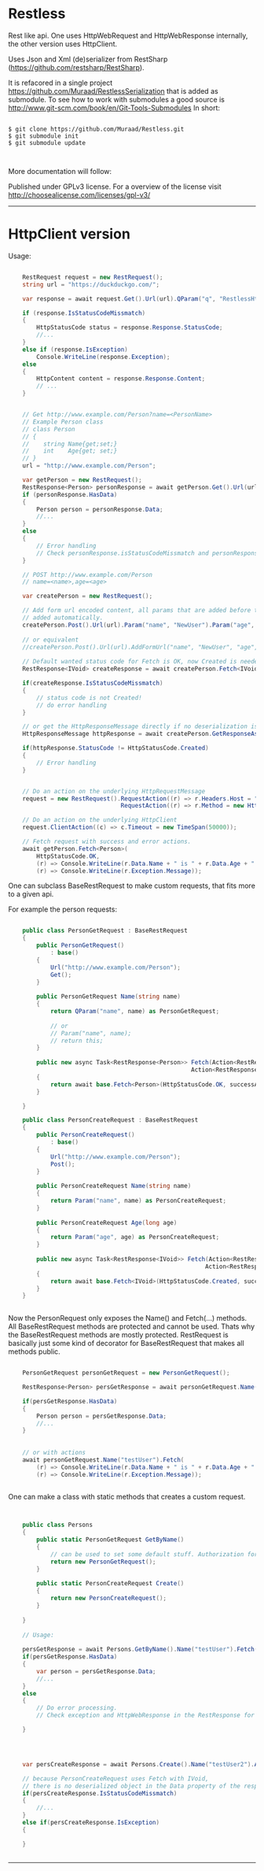 Restless
========

Rest like api.
One uses HttpWebRequest and HttpWebResponse internally, the other version uses HttpClient.


Uses Json and Xml (de)serializer from RestSharp (https://github.com/restsharp/RestSharp).

It is refacored in a single project https://github.com/Muraad/RestlessSerialization 
that is added as submodule.
To see how to work with submodules a good source is  http://www.git-scm.com/book/en/Git-Tools-Submodules 
In short:

```

$ git clone https://github.com/Muraad/Restless.git
$ git submodule init
$ git submodule update 

    
```
More documentation will follow:

Published under GPLv3 license. 
For a overview of the license visit 
http://choosealicense.com/licenses/gpl-v3/

----------------------------------------------------

HttpClient version 
=======

Usage:

```c#

    RestRequest request = new RestRequest();
    string url = "https://duckduckgo.com/";

    var response = await request.Get().Url(url).QParam("q", "RestlessHttpClient").Fetch<IVoid>();

    if (response.IsStatusCodeMissmatch)
    {
        HttpStatusCode status = response.Response.StatusCode;
        //...
    }
    else if (response.IsException)
        Console.WriteLine(response.Exception);
    else
    {
        HttpContent content = response.Response.Content;
        // ...
    }


    // Get http://www.example.com/Person?name=<PersonName> 
    // Example Person class 
    // class Person
    // {
    //    string Name{get;set;}
    //    int    Age{get; set;}
    // }
    url = "http://www.example.com/Person";

    var getPerson = new RestRequest();
    RestResponse<Person> personResponse = await getPerson.Get().Url(url).QParam("name", "TestUser").Fetch<Person>();
    if (personResponse.HasData)
    {
        Person person = personResponse.Data;
        //...
    }
    else
    {
        // Error handling
        // Check personResponse.isStatusCodeMissmatch and personResponse.isException
    }

    // POST http://www.example.com/Person
    // name=<name>,age=<age>

    var createPerson = new RestRequest();

    // Add form url encoded content, all params that are added before the AddFormUrl call will be
    // added automatically. 
    createPerson.Post().Url(url).Param("name", "NewUser").Param("age", 99).AddFormUrl();  
    
    // or equivalent
    //createPerson.Post().Url(url).AddFormUrl("name", "NewUser", "age", 99.ToString());        
    
    // Default wanted status code for Fetch is OK, now Created is needed to indicate success.
    RestResponse<IVoid> createResponse = await createPerson.Fetch<IVoid>(HttpStatusCode.Created);

    if(createResponse.IsStatusCodeMissmatch)
    {
        // status code is not Created!
        // do error handling
    }

    // or get the HttpResponseMessage directly if no deserialization is needed.
    HttpResponseMessage httpResponse = await createPerson.GetResponseAsync();

    if(httpResponse.StatusCode != HttpStatusCode.Created)
    {
        // Error handling
    }


    // Do an action on the underlying HttpRequestMessage
    request = new RestRequest().RequestAction((r) => r.Headers.Host = "http://www.test.com").
                                RequestAction((r) => r.Method = new HttpMethod("GET"));

    // Do an action on the underlying HttpClient
    request.ClientAction((c) => c.Timeout = new TimeSpan(50000));

    // Fetch request with success and error actions.
    await getPerson.Fetch<Person>(
        HttpStatusCode.OK, 
        (r) => Console.WriteLine(r.Data.Name + " is " + r.Data.Age + " years old."), 
        (r) => Console.WriteLine(r.Exception.Message));

```


One can subclass BaseRestRequest to make custom requests, that fits more to a given api.

For example the person requests:

```c#

    public class PersonGetRequest : BaseRestRequest
    {
        public PersonGetRequest() 
            : base()
        {
            Url("http://www.example.com/Person");
            Get();
        }
    
        public PersonGetRequest Name(string name)
        {
            return QParam("name", name) as PersonGetRequest;
        
            // or
            // Param("name", name);
            // return this;
        }
    
        public new async Task<RestResponse<Person>> Fetch(Action<RestResponse<Person>> successAction = null,
                                                    Action<RestResponse<Person>> errorAction = null)
        {
            return await base.Fetch<Person>(HttpStatusCode.OK, successAction, errorAction);
        }

    }

    public class PersonCreateRequest : BaseRestRequest
    {
        public PersonCreateRequest() 
            : base()
        {
            Url("http://www.example.com/Person");
            Post();
        }
    
        public PersonCreateRequest Name(string name)
        {
            return Param("name", name) as PersonCreateRequest;
        }
    
        public PersonCreateRequest Age(long age)
        {
            return Param("age", age) as PersonCreateRequest;
        }
    
        public new async Task<RestResponse<IVoid>> Fetch(Action<RestResponse<IVoid>> successAction = null,
                                                        Action<RestResponse<IVoid>> errorAction = null)
        {
            return await base.Fetch<IVoid>(HttpStatusCode.Created, successAction, errorAction);
        }    
    }
    
```


Now the PersonRequest only exposes the Name() and Fetch(...) methods. 
All BaseRestRequest methods are protected and cannot be used.
Thats why the BaseRestRequest methods are mostly protected.
RestRequest is basically just some kind of decorator for BaseRestRequest that makes all methods public.

```c#

    PersonGetRequest personGetRequest = new PersonGetRequest();

    RestResponse<Person> persGetResponse = await personGetRequest.Name("testUser").Fetch();

    if(persGetResponse.HasData)
    {
        Person person = persGetResponse.Data;
        //...
    }
    
    
    // or with actions
    await personGetRequest.Name("testUser").Fetch(
        (r) => Console.WriteLine(r.Data.Name + " is " + r.Data.Age + " years old."),
        (r) => Console.WriteLine(r.Exception.Message));
 
```


One can make a class with static methods that creates a custom request.

```c#


    public class Persons
    {
        public static PersonGetRequest GetByName()
        {
            // can be used to set some default stuff. Authorization for example.
            return new PersonGetRequest();
        }
    
        public static PersonCreateRequest Create()
        {
            return new PersonCreateRequest();
        }
    
    }
        
    // Usage:
    
    persGetResponse = await Persons.GetByName().Name("testUser").Fetch();
    if(persGetResponse.HasData)
    {
        var person = persGetResponse.Data;
        //...
    }
    else
    {
        // Do error processing. 
        // Check exception and HttpWebResponse in the RestResponse for example..

    }




    var persCreateResponse = await Persons.Create().Name("testUser2").Age(42).Fetch();

    // because PersonCreateRequest uses Fetch with IVoid,
    // there is no deserialized object in the Data property of the response.
    if(persCreateResponse.IsStatusCodeMissmatch)
    {
        //...
    }
    else if(persCreateResponse.IsException)
    {

    }
    

```

-----------------------------------------------------


    
